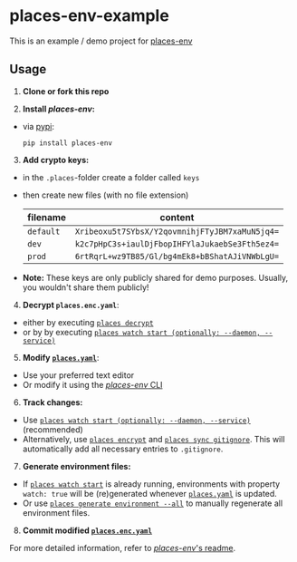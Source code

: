 # places-env-example

This is an example / demo project for [places-env](https://github.com/marckrenn/places-env)

## Usage

1. **Clone or fork this repo**

2. **Install _places-env_:**

- via [pypi](https://pypi.org/project/places-env/):

    `pip install places-env`

3. **Add crypto keys:**

- in the `.places`-folder create a folder called `keys`
- then create new files (with no file extension)

    | filename | content |
    |----------|---------|
    | `default` | `Xribeoxu5t7SYbsX/Y2qovmnihjFTyJBM7xaMuN5jq4=` |
    | `dev` | `k2c7pHpC3s+iaulDjFbopIHFYlaJukaebSe3Fth5ez4=` |
    | `prod` | `6rtRqrL+wz9TB85/Gl/bg4mEk8+bBShatAJiVNWbLgU=` |

- **Note:** These keys are only publicly shared for demo purposes. Usually, you wouldn't share them publicly!

4. **Decrypt `places.enc.yaml`**:

- either by executing [`places decrypt`](https://github.com/marckrenn/places-env/tree/main?tab=readme-ov-file#decrypt)
- or by by executing [`places watch start (optionally: --daemon, --service)`](https://github.com/marckrenn/places-env/tree/main?tab=readme-ov-file#watch-start)

5. **Modify [`places.yaml`](https://github.com/marckrenn/places-env/tree/main?tab=readme-ov-file#placesyaml)**:
  - Use your preferred text editor  
  - Or modify it using the [_places-env_ CLI](https://github.com/marckrenn/places-env/tree/main?tab=readme-ov-file#places-cli-documentation)

6. **Track changes:**
  - Use [`places watch start (optionally: --daemon, --service)`](https://github.com/marckrenn/places-env/tree/main?tab=readme-ov-file#watch-start) (recommended)  
  - Alternatively, use [`places encrypt`](#encrypt) and [`places sync gitignore`](#sync-gitignore). This will automatically add all necessary entries to `.gitignore`.

7. **Generate environment files:**
  - If [`places watch start`](https://github.com/marckrenn/places-env/tree/main?tab=readme-ov-file#watch-start) is already running, environments with property `watch: true` will be (re)generated whenever [`places.yaml`](https://github.com/marckrenn/places-env/tree/main?tab=readme-ov-file#placesyaml) is updated.  
  - Or use [`places generate environment --all`](https://github.com/marckrenn/places-env/tree/main?tab=readme-ov-file#generate-environment) to manually regenerate all environment files.

8. **Commit modified [`places.enc.yaml`](#placesencyaml)**

For more detailed information, refer to [_places-env_'s readme](https://github.com/marckrenn/places-env/tree/main?tab=readme-ov-file).
